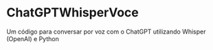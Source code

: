 # ChatGPTWhisperVoce
Um código para conversar por voz com o ChatGPT utilizando Whisper (OpenAI) e Python
